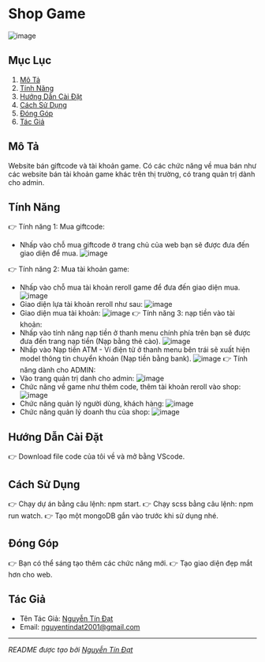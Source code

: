 # Shop Game

![image](https://github.com/datn923456/shop_ntd/assets/90316013/1a133a34-84b2-43a0-abc3-23e8077313e7)


## Mục Lục

1. [Mô Tả](#mô-tả)
2. [Tính Năng](#tính-năng)
3. [Hướng Dẫn Cài Đặt](#hướng-dẫn-cài-đặt)
4. [Cách Sử Dụng](#cách-sử-dụng)
5. [Đóng Góp](#đóng-góp)
6. [Tác Giả](#tác-giả)

## Mô Tả <a name="mô-tả"></a>

Website bán giftcode và tài khoản game. Có các chức năng về mua bán như các website bán tài khoản game khác trên thị trường, có trang quản trị dành cho admin.

## Tính Năng <a name="tính-năng"></a>

👉 Tính năng 1: Mua giftcode:
  + Nhấp vào chỗ mua giftcode ở trang chủ của web bạn sẽ được đưa đến giao diện để mua.
    ![image](https://github.com/datn923456/shop_ntd/assets/90316013/6560ac27-af0b-4d00-b3e8-2d7497683c74)

👉 Tính năng 2: Mua tài khoản game:
  + Nhấp vào chỗ mua tài khoản reroll game để đưa đến giao diện mua.
    ![image](https://github.com/datn923456/shop_ntd/assets/90316013/52485aa8-02db-4e8f-9f10-b1f667a20153)
  + Giao diện lựa tài khoản reroll như sau:
    ![image](https://github.com/datn923456/shop_ntd/assets/90316013/8a58e69e-612f-4bfa-8917-6bc53d098e81)
  + Giao diện mua tài khoản:
    ![image](https://github.com/datn923456/shop_ntd/assets/90316013/371c1ecc-2d1e-4b96-bb96-ba1c4a73b452)
👉 Tính năng 3: nạp tiền vào tài khoản:
  + Nhấp vào tính năng nạp tiền ở thanh menu chính phía trên bạn sẽ được đưa đến trang nạp tiền (Nạp bằng thẻ cào).
    ![image](https://github.com/datn923456/shop_ntd/assets/90316013/9595f1f0-3723-4ddb-9cd7-1731ecbb5a98)
  + Nhấp vào Nạp tiền ATM - Ví điện tử ở thanh menu bên trái sẽ xuất hiện model thông tin chuyển khoản (Nạp tiền bằng bank).
    ![image](https://github.com/datn923456/shop_ntd/assets/90316013/86d3baf9-a139-4a1e-8a66-01b58e894314)
👉 Tính năng dành cho ADMIN:
  + Vào trang quản trị danh cho admin:
    ![image](https://github.com/datn923456/shop_ntd/assets/90316013/0d413ecb-1d2e-4bf7-8c7f-395a2a3a3eb1)
  + Chức năng về game như thêm code, thêm tài khoản reroll vào shop:
    ![image](https://github.com/datn923456/shop_ntd/assets/90316013/28799481-625d-452d-8fef-bd99e19b9ee5)
  + Chức năng quản lý người dùng, khách hàng:
    ![image](https://github.com/datn923456/shop_ntd/assets/90316013/6c028fcb-09e6-41e7-9395-06b53f9ab0a5)
  + Chức năng quản lý doanh thu của shop:
    ![image](https://github.com/datn923456/shop_ntd/assets/90316013/a7f6b09d-44e6-45de-b79d-0e77254b8b27)

## Hướng Dẫn Cài Đặt <a name="hướng-dẫn-cài-đặt"></a>

👉 Download file code của tôi về và mở bằng VScode.

## Cách Sử Dụng <a name="cách-sử-dụng"></a>

👉 Chạy dự án bằng câu lệnh: npm start.
👉 Chạy scss bằng câu lệnh: npm run watch.
👉 Tạo một mongoDB gắn vào trước khi sử dụng nhé.

## Đóng Góp <a name="đóng-góp"></a>

👉 Bạn có thể sáng tạo thêm các chức năng mới.
👉 Tạo giao diện đẹp mắt hơn cho web.

## Tác Giả <a name="tác-giả"></a>

- Tên Tác Giả: [Nguyễn Tín Đạt](https://github.com/datn923456)
- Email: nguyentindat2001@gmail.com

---
*README được tạo bởi [Nguyễn Tín Đạt](https://github.com/datn923456)*
